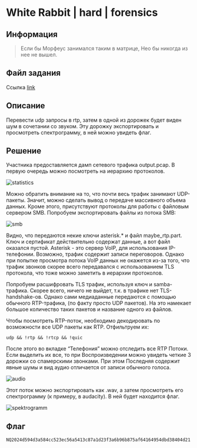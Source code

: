 # White Rabbit | hard | forensics

## Информация
> Если бы Морфеус занимался таким в матрице, Нео бы никогда из нее не вышел.

## Файл задания
Ссылка [link](https://polyctf.qookie.tech/WhiteRabbit/task.zip)

## Описание
Перевести udp запросы в rtp, затем в одной из дорожек будет виден шум в сочетании со звуком. Эту дорожку экспортировать и просмотреть спектрограмму, в ней можно увидеть флаг.

## Решение
Участника предоставляется дамп сетевого трафика output.pcap. В первую очередь можно посмотреть на иерархию протоколов.

![statistics](./img/stat.jpg)

Можно обратить внимание на то, что почти весь трафик занимают UDP-пакеты. Значит, можно сделать вывод о передаче массивного объема данных. Кроме этого, присутствуют протоколы для работы с файловым сервером SMB.
Попробуем экспортировать файлы из потока SMB:

![smb](./img/smb.jpg)

Видно, что передаются некие ключи asterisk.* и файл maybe_rtp.part. Ключ и сертификат действительно содержат данные, а вот файл оказался пустой. 
Asterisk - это сервер VoIP, для использования IP-телефонии. Возможно, трафик содержит записи переговоров. Однако при попытке просмотра потока VoIP данных не окажется из-за того, что трафик звонков скорее всего передавался с использованием TLS протокола, что тоже можно заметить в иерархии протоколов.

Попробуем расшифровать TLS трафик, используя ключ и samba-трафика. Скорее всего, ничего не выйдет, т.к. в трафике нет TLS-handshake-ов. Однако сами медиаданные передаются с помощью обычного RTP-трафика, (по факту просто UDP пакетов). На это намекает большое количество таких пакетов и название одного из файлов.

Чтобы посмотреть RTP-поток, необходимо декодировать по возможности все UDP пакеты как RTP.
Отфильтруем их:
```
udp && !rtp && !rtcp && !quic
```

После этого во вкладке “Телефония” можно отследить все RTP Потоки. Если выделить их все, то при Воспроизведении можно увидеть четкие 3 дорожки со спамерскими звонками. При этом Последняя содержит явные шумы и вид аудио отличается от записи обычного голоса.

![audio](./img/audio.jpg)

Этот поток можно экспортировать как .wav, а затем просмотреть его спектрограмму (к примеру, в audacity). В ней будет находится флаг.

![spektrogramm](./img/spektrogramm.jpg)

## Флаг
`NQ2024d594d3a584cc523ec56a5413c87a1d23f3a6b96b875af64164954dbd38404d21`
